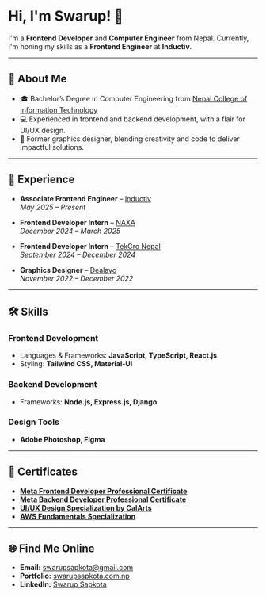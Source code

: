 # Hi, I'm Swarup! 👋  

I'm a **Frontend Developer** and **Computer Engineer** from Nepal. Currently, I'm honing my skills as a **Frontend Engineer** at **Inductiv**.  

---

## 🌱 **About Me**  

- 🎓 Bachelor’s Degree in Computer Engineering from [Nepal College of Information Technology](https://ncit.edu.np/)  
- 💻 Experienced in frontend and backend development, with a flair for UI/UX design.  
- 🎨 Former graphics designer, blending creativity and code to deliver impactful solutions.  

---

## 💼 **Experience**  

- **Associate Frontend Engineer** – [Inductiv](https://inductiv.co/)  
   *May 2025 – Present*  

- **Frontend Developer Intern** – [NAXA](https://naxa.com.np/)  
   *December 2024 – March 2025*  

- **Frontend Developer Intern** – [TekGro Nepal](https://tekgronepal.com.np/)  
   *September 2024 – December 2024*  

- **Graphics Designer** – [Dealayo](https://dealayo.com/)  
   *November 2022 – December 2022*  

---

## 🛠️ **Skills**  

### **Frontend Development**  
- Languages & Frameworks: **JavaScript, TypeScript, React.js**  
- Styling: **Tailwind CSS, Material-UI**  

### **Backend Development**  
- Frameworks: **Node.js, Express.js, Django**  

### **Design Tools**  
- **Adobe Photoshop, Figma**  

---

## 📜 **Certificates**  

- **[Meta Frontend Developer Professional Certificate](https://www.coursera.org/account/accomplishments/professional-cert/AGRUHKNCAGC2)**  
- **[Meta Backend Developer Professional Certificate](https://www.coursera.org/account/accomplishments/professional-cert/DD9KRZRAZ28C)**  
- **[UI/UX Design Specialization by CalArts](https://www.coursera.org/account/accomplishments/specialization/YB4Q76ZUDRYC)**  
- **[AWS Fundamentals Specialization](https://www.coursera.org/account/accomplishments/specialization/24QQ96CQMSVJ)**  

---

## 🌐 **Find Me Online**  

- **Email:** [swarupsapkota@gmail.com](mailto:swarupsapkota@gmail.com)  
- **Portfolio:** [swarupsapkota.com.np](https://www.swarupsapkota.com.np/)  
- **LinkedIn:** [Swarup Sapkota](https://www.linkedin.com/in/swarupsapkota/)  
